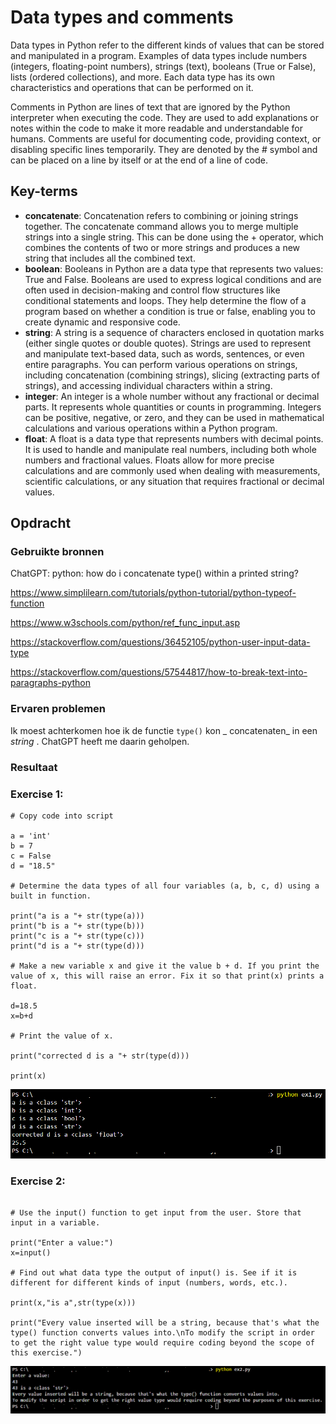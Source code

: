 # Data types and comments
Data types in Python refer to the different kinds of values that can be stored and manipulated in a program. Examples of data types include numbers (integers, floating-point numbers), strings (text), booleans (True or False), lists (ordered collections), and more. Each data type has its own characteristics and operations that can be performed on it.

Comments in Python are lines of text that are ignored by the Python interpreter when executing the code. They are used to add explanations or notes within the code to make it more readable and understandable for humans. Comments are useful for documenting code, providing context, or disabling specific lines temporarily. They are denoted by the # symbol and can be placed on a line by itself or at the end of a line of code.

## Key-terms

- **concatenate**: Concatenation refers to combining or joining strings together. The concatenate command allows you to merge multiple strings into a single string. This can be done using the + operator, which combines the contents of two or more strings and produces a new string that includes all the combined text.
- **boolean**: Booleans in Python are a data type that represents two values: True and False. Booleans are used to express logical conditions and are often used in decision-making and control flow structures like conditional statements and loops. They help determine the flow of a program based on whether a condition is true or false, enabling you to create dynamic and responsive code.
- **string**: A string is a sequence of characters enclosed in quotation marks (either single quotes or double quotes). Strings are used to represent and manipulate text-based data, such as words, sentences, or even entire paragraphs. You can perform various operations on strings, including concatenation (combining strings), slicing (extracting parts of strings), and accessing individual characters within a string.
- **integer**: An integer is a whole number without any fractional or decimal parts. It represents whole quantities or counts in programming. Integers can be positive, negative, or zero, and they can be used in mathematical calculations and various operations within a Python program.
- **float**: A float is a data type that represents numbers with decimal points. It is used to handle and manipulate real numbers, including both whole numbers and fractional values. Floats allow for more precise calculations and are commonly used when dealing with measurements, scientific calculations, or any situation that requires fractional or decimal values.


## Opdracht
### Gebruikte bronnen

ChatGPT: python: how do i concatenate type() within a printed string?

https://www.simplilearn.com/tutorials/python-tutorial/python-typeof-function

https://www.w3schools.com/python/ref_func_input.asp

https://stackoverflow.com/questions/36452105/python-user-input-data-type

https://stackoverflow.com/questions/57544817/how-to-break-text-into-paragraphs-python

### Ervaren problemen

Ik moest achterkomen hoe ik de functie `type()` kon _ concatenaten_ in een _string_ . ChatGPT heeft me daarin geholpen.

### Resultaat

### Exercise 1:

```
# Copy code into script

a = 'int'
b = 7
c = False
d = "18.5"

# Determine the data types of all four variables (a, b, c, d) using a built in function.

print("a is a "+ str(type(a)))
print("b is a "+ str(type(b)))
print("c is a "+ str(type(c)))
print("d is a "+ str(type(d)))

# Make a new variable x and give it the value b + d. If you print the value of x, this will raise an error. Fix it so that print(x) prints a float.

d=18.5
x=b+d

# Print the value of x. 

print("corrected d is a "+ str(type(d)))

print(x)

```

![prg03ex1](https://github.com/techgrounds/techgrounds-EligioPessoa/blob/main/00_includes/prg03ex1.png)

### Exercise 2:

```

# Use the input() function to get input from the user. Store that input in a variable.

print("Enter a value:")
x=input()

# Find out what data type the output of input() is. See if it is different for different kinds of input (numbers, words, etc.).

print(x,"is a",str(type(x)))

print("Every value inserted will be a string, because that's what the type() function converts values into.\nTo modify the script in order to get the right value type would require coding beyond the scope of this exercise.")

```


![prg03ex2](https://github.com/techgrounds/techgrounds-EligioPessoa/blob/main/00_includes/prg03ex2.png)
